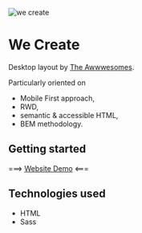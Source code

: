![we create](https://user-images.githubusercontent.com/33831675/78376314-6c5d7b80-75ce-11ea-96c6-89b0d1691cc7.png "we create")

# We Create

Desktop layout by [The Awwwesomes](https://the-awwwesomes.gitbooks.io/html-css-step-by-step/content/pl/appendix/layouts/index.html "The Awwwesomes layouts").

Particularly oriented on 

* Mobile First approach,
* RWD,
* semantic & accessible HTML,
* BEM methodology.

## Getting started

===> [Website Demo](https://filippietruszynski.github.io/we-create/ "Website Demo") <===

## Technologies used

* HTML
* Sass
